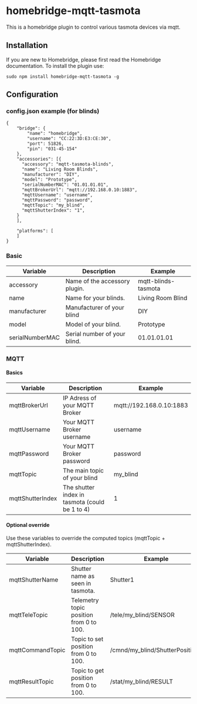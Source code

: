 # homebridge-mqtt-tasmota
This is a homebridge plugin to control various tasmota devices via mqtt.

## Installation

If you are new to Homebridge, please first read the Homebridge documentation. To install the plugin use:
```
sudo npm install homebridge-mqtt-tasmota -g
```

## Configuration

### config.json example (for blinds)
```
{
    "bridge": {
        "name": "homebridge",
        "username": "CC:22:3D:E3:CE:30",
        "port": 51826,
        "pin": "031-45-154"
    },
    "accessories": [{
      "accessory": "mqtt-tasmota-blinds",
      "name": "Living Room Blinds",
      "manufacturer": "DIY",
      "model": "Prototype",
      "serialNumberMAC": "01.01.01.01",
      "mqttBrokerUrl": "mqtt://192.168.0.10:1883",
      "mqttUsername": "username",
      "mqttPassword": "password",
      "mqttTopic": "my_blind",
      "mqttShutterIndex": "1",
    }
    ],

    "platforms": [
    ]
}
```
### Basic
| Variable | Description | Example |
| --- | --- | --- |
| accessory | Name of the accessory plugin. | mqtt-blinds-tasmota |
| name | Name for your blinds. | Living Room Blind |
| manufacturer | Manufacturer of your blind | DIY |
| model | Model of your blind. | Prototype |
| serialNumberMAC | Serial number of your blind. | 01.01.01.01 |

### MQTT
#### Basics
| Variable | Description | Example |
| --- | --- | --- |
| mqttBrokerUrl| IP Adress of your MQTT Broker | mqtt://192.168.0.10:1883 |
| mqttUsername | Your MQTT Broker username | username |
| mqttPassword | Your MQTT Broker password | password|
| mqttTopic | The main topic of your blind | my_blind |
| mqttShutterIndex | The shutter index in tasmota (could be 1 to 4) | 1 |

#### Optional override
Use these variables to override the computed topics (mqttTopic + mqttShutterIndex). 

| Variable | Description | Example | Default Value
| --- | --- | --- | --- |
| mqttShutterName | Shutter name as seen in tasmota. | Shutter1 | Shutter{mqttShutterIndex} |
| mqttTeleTopic | Telemetry topic position from 0 to 100. | /tele/my_blind/SENSOR | /tele/{mqttTopic}/SENSOR |
| mqttCommandTopic | Topic to set position from 0 to 100. | /cmnd/my_blind/ShutterPosition1 | /cmnd/{mqttTopic}/ShutterPosition{mqttShutterIndex} |
| mqttResultTopic | Topic to get position from 0 to 100. | /stat/my_blind/RESULT | /stat/{mqttTopic}/RESULT |
